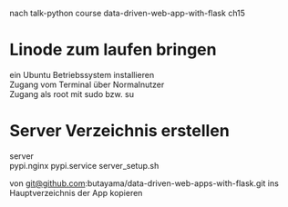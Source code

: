 nach talk-python course data-driven-web-app-with-flask ch15

Linode zum laufen bringen
========================= 
ein Ubuntu Betriebssystem installieren  
Zugang vom Terminal über Normalnutzer  
Zugang als root mit sudo bzw. su  

Server Verzeichnis erstellen
============================

server  
    pypi.nginx
    pypi.service
    server_setup.sh
    
 von git@github.com:butayama/data-driven-web-apps-with-flask.git
 ins Hauptverzeichnis der App kopieren   


